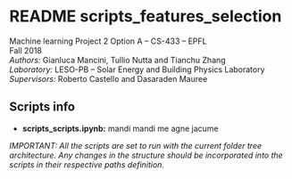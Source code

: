#  README scripts_features_selection

Machine learning Project 2 Option A – CS-433 – EPFL<br>
Fall 2018<br>
*Authors:* Gianluca Mancini, Tullio Nutta and Tianchu Zhang<br>
*Laboratory:* LESO-PB – Solar Energy and Building Physics Laboratory<br>
*Supervisors:* Roberto Castello and Dasaraden Mauree

## Scripts info
- **scripts_scripts.ipynb:** mandi mandi me agne jacume

*IMPORTANT: All the scripts are set to run with the current folder tree architecture.  Any changes in the structure should be incorporated into the scripts in their respective paths definition.*